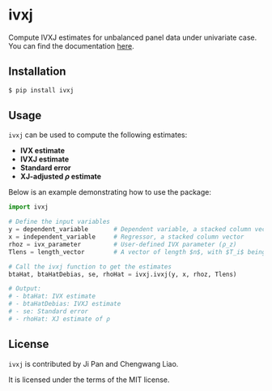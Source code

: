 # ivxj

Compute IVXJ estimates for unbalanced panel data under univariate case. You can find the documentation [here](https://ivxj.readthedocs.io/en/latest/index.html).

## Installation

```bash
$ pip install ivxj
```

## Usage

`ivxj` can be used to compute the following estimates:
- **IVX estimate**
- **IVXJ estimate**
- **Standard error**
- **XJ-adjusted $\rho$ estimate**

Below is an example demonstrating how to use the package:

```python
import ivxj

# Define the input variables
y = dependent_variable       # Dependent variable, a stacked column vector
x = independent_variable     # Regressor, a stacked column vector
rhoz = ivx_parameter         # User-defined IVX parameter (ρ_z)
Tlens = length_vector        # A vector of length $n$, with $T_i$ being the element.

# Call the ivxj function to get the estimates
btaHat, btaHatDebias, se, rhoHat = ivxj.ivxj(y, x, rhoz, Tlens)

# Output:
# - btaHat: IVX estimate
# - btaHatDebias: IVXJ estimate
# - se: Standard error
# - rhoHat: XJ estimate of ρ
```


## License

`ivxj` is contributed by Ji Pan and Chengwang Liao. 

It is licensed under the terms of the MIT license.
